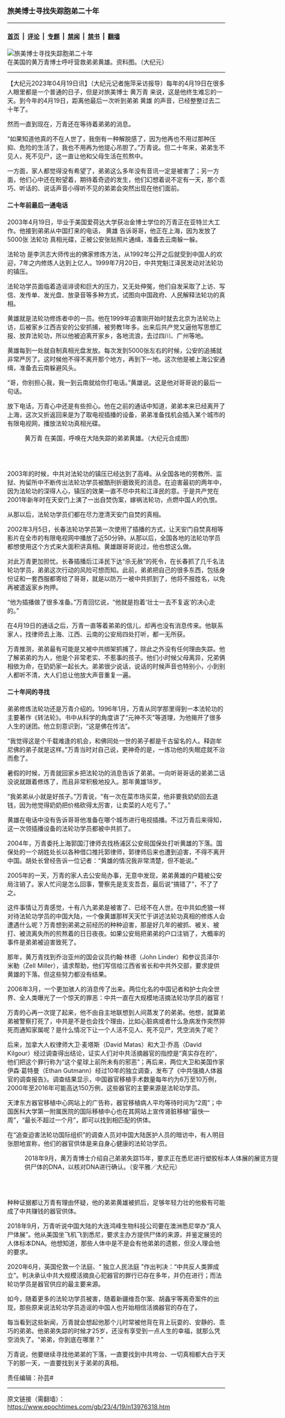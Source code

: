 ### 旅美博士寻找失踪胞弟二十年

---

#### [首页](../../../..?n13976318) &nbsp;|&nbsp; [评论](../../../../../epoch-comment?n13976318) &nbsp;|&nbsp; [专题](../../../../../epoch-special?n13976318) &nbsp;|&nbsp; [禁闻](../../../../../epoch-news?n13976318) &nbsp;|&nbsp; [禁书](../../../../../books?n13976318) &nbsp;|&nbsp; [翻墙](https://github.com/gfw-breaker/nogfw/blob/master/README.md?n13976318)


<div><img alt="旅美博士寻找失踪胞弟二十年" class="attachment-djy_600_400 size-djy_600_400 wp-post-image" src="https://i.epochtimes.com/assets/uploads/2016/10/2016-10-12-minghui-huangwanqing-ss.png"/>
<div class="caption">
 在美国的黄万青博士呼吁营救弟弟黄雄。资料图。（大纪元）
</div></div><hr/><div class="post_content" id="artbody" itemprop="articleBody">
 <!-- article content begin -->
 <p>
  【大纪元2023年04月19日讯】（大纪元记者施萍采访报导）每年的4月19日在很多人眼里都是一个普通的日子，但是对旅美博士
  <ok href="https://www.epochtimes.com/gb/tag/%E9%BB%84%E4%B8%87%E9%9D%92.html">
   黄万青
  </ok>
  来说，这是他终生难忘的一天。到今年的4月19日，距离他最后一次听到弟弟
  <ok href="https://www.epochtimes.com/gb/tag/%E9%BB%84%E9%9B%84.html">
   黄雄
  </ok>
  的声音，已经整整过去二十年了。
 </p>
 <p>
  然而一直到现在，万青还在等待着弟弟的消息。
 </p>
 <p>
  “如果知道他真的不在人世了，我倒有一种解脱感了，因为他再也不用过那种压抑、危险的生活了，我也不用再为他提心吊胆了。”万青说。但二十年来，弟弟生不见人，死不见尸，这一直让他和父母生活在煎熬中。
 </p>
 <p>
  一方面，家人都觉得没有希望了，弟弟这么多年没有音讯一定是被害了；另一方面，他们心中还在盼望着，期待着奇迹的发生，他们幻想着说不定有一天，那个乖巧、听话的、说话声音小得听不见的弟弟会突然出现在他们面前。
 </p>
 <h4>
  二十年前最后一通电话
 </h4>
 <p>
  2003年4月19日，毕业于美国爱荷达大学获冶金博士学位的万青正在亚特兰大工作。他接到弟弟从中国打来的电话，
  <ok href="https://www.epochtimes.com/gb/tag/%E9%BB%84%E9%9B%84.html">
   黄雄
  </ok>
  告诉哥哥，他正在上海，因为发放了5000张
  <ok href="https://www.epochtimes.com/gb/tag/%E6%B3%95%E8%BD%AE%E5%8A%9F.html">
   法轮功
  </ok>
  真相光碟，正被公安张贴照片通缉，准备去云南躲一躲。
 </p>
 <p>
  <ok href="https://www.epochtimes.com/gb/tag/%E6%B3%95%E8%BD%AE%E5%8A%9F.html">
   法轮功
  </ok>
  是李洪志大师传出的佛家修炼方法，从1992年公开之后就受到中国人的欢迎，7年之内修炼人达到上亿人。1999年7月20日，中共党魁江泽民发动对法轮功的镇压。
 </p>
 <p>
  法轮功学员面临着造谣诽谤和巨大的压力，又无处伸冤，他们自发采取了上访、写信、发传单、发光盘、放录音等多种方式，试图向中国政府、人民解释法轮功的真相。
 </p>
 <p>
  黄雄就是法轮功修炼者中的一员。他在1999年迫害刚开始时就去北京为法轮功上访，后被家乡江西吉安的公安抓捕，被劳教1年多。出来后共产党又逼他写思想汇报、放弃法轮功，所以他被迫离开家乡，各地流浪，去过四川、广州等地。
 </p>
 <p>
  黄雄每到一处就自制真相光盘发放。每次发到5000张左右的时候，公安的追捕就非常严厉了。这时候他不得不离开那个地方，再到下一地。这次他是被上海公安通缉，准备去云南躲避风头。
 </p>
 <p>
  “哥，你别担心我，我一到云南就给你打电话。”黄雄说。这是他对哥哥说的最后一句话。
 </p>
 <p>
  放下电话，万青心中还是有些担心。他在之前的通话中知道，弟弟本来已经离开了上海，这次又折返回来是为了取电视插播的设备，弟弟准备找机会插入某个城市的有限电视网，播放法轮功真相光碟。
 </p>
 <figure aria-describedby="caption-attachment-10324967" class="wp-caption aligncenter" id="attachment_10324967" style="width: 600px">
  <ok href="https://i.epochtimes.com/assets/uploads/2018/04/035f86ad82b40ec0e4ee5303d07183ad.jpg" target="_blank">
   <img alt="" class="size-large wp-image-10324967" src="https://i.epochtimes.com/assets/uploads/2018/04/035f86ad82b40ec0e4ee5303d07183ad-600x338.jpg"/>
  </ok>
  <br/><figcaption class="wp-caption-text" id="caption-attachment-10324967">
   <ok href="https://www.epochtimes.com/gb/tag/%E9%BB%84%E4%B8%87%E9%9D%92.html">
    黄万青
   </ok>
   在美国，呼唤在大陆失踪的弟弟黄雄。（大纪元合成图）
  </figcaption><br/>
 </figure><br/>
 <p>
  2003年的时候，中共对法轮功的镇压已经达到了高峰。从全国各地的劳教所、监狱、拘留所中不断传出法轮功学员被酷刑折磨致死的消息。在迫害最初的两年中，因为法轮功的深得人心，镇压的效果一直不尽中共和江泽民的意。于是共产党在2001年新年时在天安门上演了一出自焚伪案，嫁祸法轮功，点燃中国人的仇恨。
 </p>
 <p>
  从那以后，法轮功学员们都在尽力澄清天安门自焚的真相。
 </p>
 <p>
  2002年3月5日，长春法轮功学员第一次使用了插播的方式，让天安门自焚真相等影片在全市的有限电视网中播放了近50分钟。从那以后，全国各地的法轮功学员都想使用这个方式来大面积讲真相。黄雄跟哥哥说过，他也想这么做。
 </p>
 <p>
  对此万青更加担忧。长春插播后江泽民下达“杀无赦”的死令，在长春抓了几千名法轮功学员，弟弟这次行动的风险可想而知。此前，弟弟把自己的很多东西，包括身份证和一套西服都寄给了哥哥，就是以防万一被中共抓到了，他将不报姓名，以免再被遣返家乡拘押。
 </p>
 <p>
  “他为插播做了很多准备。”万青回忆说，“他就是抱着‘壮士一去不复返’的决心走的。”
 </p>
 <p>
  在4月19日的通话之后，万青一直等着弟弟的信儿，却再也没有消息传来。他联系家人，找律师去上海、江西、云南的公安局四处打听，都一无所获。
 </p>
 <p>
  万青推测，弟弟最有可能是又被中共绑架抓捕了，除此之外没有任何理由失踪。他了解弟弟的为人，他是个非常老实、不惹事的孩子。他们小时候父母离异，兄弟俩相依为命，在奶奶家一起长大。弟弟很少说话，说话的时候声音也特别小，小到别人都听不清，大人们总让他放大声音重复一遍。
 </p>
 <h4>
  二十年间的寻找
 </h4>
 <p>
  弟弟修炼法轮功还是万青介绍的。1996年1月，万青从同学那里得到一本法轮功的主要著作《转法轮》。书中从科学的角度讲了“元神不灭”等道理，为他揭开了很多人生的谜团。他立刻意识到，“这是佛在传法”。
 </p>
 <p>
  “我觉得这是个千载难逢的机会，和佛同处一世的弟子都是千古留名的人。释迦牟尼佛的弟子就是这样。”万青当时对自己说，更神奇的是，一炼功他的失眠症就不治而愈了。
 </p>
 <p>
  暑假的时候，万青就回家乡把法轮功的消息告诉了弟弟。一向听哥哥话的弟弟二话没说就跟着修炼了，而且非常积极地投入。那年黄雄18岁。
 </p>
 <p>
  “我弟弟从小就是好孩子。”万青说，“有一次在菜市场买菜，他非要我奶奶回去退钱，因为他觉得奶奶把价格砍得太厉害，让卖菜的人吃亏了。”
 </p>
 <p>
  黄雄在电话中没有告诉哥哥他准备在哪个城市进行电视插播。不过万青后来得知，这一次领插播设备的法轮功学员都被中共抓了。
 </p>
 <p>
  2004年，万青委托上海郭国汀律师去找杨浦区公安局国保处打听黄雄的下落。国保处的一个胡姓处长以各种借口推托郭律师，郭律师后来也遭到迫害，不得不离开中国。胡处长曾经告诉一位记者：“黄雄的情况我非常清楚，但不能说。”
 </p>
 <p>
  2005年的一天，万青的家人去公安局办事，无意中发现，弟弟黄雄的户籍被公安局注销了。家人忙问是怎么回事，警察先是支支吾吾，最后说“搞错了”，不了了之。
 </p>
 <p>
  这件事情让万青感觉，十有八九弟弟是被害了、已经不在人世。在中共如虎狼一样对待法轮功学员的中国大陆，一个像黄雄那样天天忙于讲述法轮功真相的修炼人会遭遇什么呢？万青想到弟弟之前经历的种种迫害，那是好几年的被抓、被关、被打、被流离失所的煎熬着的日日夜夜。如果公安局把弟弟的户口注销了，大概率的事件是弟弟被迫害致死了。
 </p>
 <p>
  那年，黄万青找到乔治亚州的国会议员约翰‧林德（John Linder）和参议员泽尔‧米勒（Zell Miller），请求帮助，他们写信给江西省省长和中共外交部，要求提供黄雄的下落。但这些努力都没有结果。
 </p>
 <p>
  2006年3月，一个更加骇人的消息传了出来。两位化名的中国记者和护士向全世界、全人类曝光了一个惊天的罪恶：中共一直在大规模地活摘法轮功学员的器官！
 </p>
 <p>
  万青的心再一次提了起来，他不由自主地联想到人间蒸发了的弟弟。他想，就算弟弟被警察打死了，中共是不是也会找个理由，比如心脏病或者什么急病发作突然猝死而通知家属呢？是什么情况下让一个人活不见人、死不见尸，凭空消失了呢？
 </p>
 <p>
  后来，加拿大人权律师大卫‧麦塔斯（David Matas）和大卫‧乔高（David Kilgour）经过调查得出结论，证实人们对中共活摘器官的指控是“真实存在的”，他们把这个罪行称为“这个星球上前所未有的邪恶”；再后来，两位大卫和美国作家伊森‧葛特曼（Ethan Gutmann）经过10年的独立调查，发布了《中共强摘人体器官的调查报告》。调查结果显示，中国器官移植手术数量每年约为6万至10万例，2000年至2016年可能高达150万例，这些器官的主要来源是法轮功学员。
 </p>
 <p>
  天津东方器官移植中心网站上的广告称，器官移植病人平均等待时间为“2周”；中国医科大学第一附属医院的国际移植中心也在其网站上宣传肾脏移植“最快一周”，“最长不超过一个月”，即可以找到相匹配的供体。
 </p>
 <p>
  在“追查迫害法轮功国际组织”的调查人员对中国大陆医护人员的暗访中，有人明目张胆地宣称，他们的器官供体是来自身心健康的法轮功学员。
 </p>
 <figure aria-describedby="caption-attachment-10723530" class="wp-caption aligncenter" id="attachment_10723530" style="width: 600px">
  <ok href="https://i.epochtimes.com/assets/uploads/2018/09/1190161.jpg" target="_blank">
   <img alt="" class="size-large wp-image-10723530" src="https://i.epochtimes.com/assets/uploads/2018/09/1190161-600x338.jpg"/>
  </ok>
  <br/><figcaption class="wp-caption-text" id="caption-attachment-10723530">
   2018年9月，黄万青博士介绍自己弟弟失踪15年，要求正在悉尼进行塑胶标本人体展的展览方提供尸体的DNA，以核对DNA进行确认。（安平雅／大纪元）
  </figcaption><br/>
 </figure><br/>
 <p>
  种种证据都让万青有理由怀疑，他的弟弟黄雄被抓后，足够年轻力壮的他极有可能成了中共赚钱的器官供体。
 </p>
 <p>
  2018年9月，万青听说中国大陆的大连鸿峰生物科技公司要在澳洲悉尼举办“真人尸体展”。他从美国坐飞机飞到悉尼，要求主办方提供尸体的来源，并鉴定展览的人体标本DNA。他想知道，那些人体中是不是会有他弟弟的遗骸，但没人理会他的要求。
 </p>
 <p>
  2020年6月，英国伦敦一个法庭、“
  <ok href="https://chinatribunal.com/">
   独立人民法庭
  </ok>
  ”作出判决：“中共反人类罪成立”。判决承认中共大规模活摘良心犯器官的罪行已存在多年，并仍在进行；而法轮功学员是器官供应的最主要来源。
 </p>
 <p>
  如今，随着更多的法轮功学员被害，随着新疆维吾尔案、胡鑫宇等离奇案件的出现，那些原来说法轮功学员造谣的中国人也开始相信活摘器官的存在了。
 </p>
 <p>
  每当看到这些新闻，万青就会想起他那个儿时常被他背在背上玩耍的、安静的、乖巧的弟弟。他弟弟失踪的时候才25岁，还没有享受到一点人生的幸福，就那么凭空消失了。“弟弟，你到底在哪里？”
 </p>
 <p>
  万青说，他要继续寻找他弟弟的下落，一直要找到中共垮台、一切真相都大白于天下的那一天，一直要找到关于弟弟的真相。
 </p>
 <p>
  责任编辑：孙芸#
 </p>
 <!-- article content end -->
 <div id="below_article_ad">
 </div>
</div>


---

原文链接（需翻墙）：https://www.epochtimes.com/gb/23/4/19/n13976318.htm